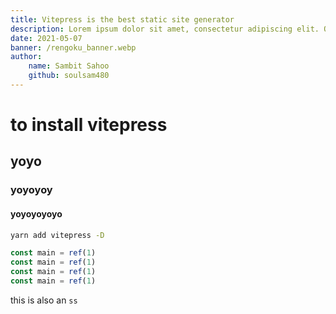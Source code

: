 ```yaml
---
title: Vitepress is the best static site generator
description: Lorem ipsum dolor sit amet, consectetur adipiscing elit. Quisque egestas scelerisque ex quis pharetra. Proin eu felis leo. Duis et eros elit. Quisque quis tincidunt felis, scelerisque imperdiet augue. Maecenas a magna eget orci condimentum pellentesque in ut dolor. Sed dolor nisl, posuere et velit eget, rutrum posuere est.
date: 2021-05-07
banner: /rengoku_banner.webp
author: 
    name: Sambit Sahoo
    github: soulsam480
---
```


# to install vitepress
## yoyo
### yoyoyoy
#### yoyoyoyoyo

```bash
yarn add vitepress -D
```
```js
const main = ref(1)
const main = ref(1)
const main = ref(1)
const main = ref(1)
```

this is also an `ss`